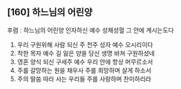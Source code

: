 ## [160] 하느님의 어린양

후렴 : 하느님의 어린양 인자하신 예수 성체성혈 그 안에 계시는도다
1) 우리 구원위해 사람 되신 주 천주 성자 예수 오시리이다
2) 착한 목자 예수 길 잃은 양을 당신 생명 바쳐 구원하셨네
3) 영혼 양식 되신 구세주 예수 우리 안에 항상 머무르소서
4) 주를 갈망하는 원을 채우사 주를 희망하며 살게 하소서
5) 주의 말씀 따라 사는 우리들 주를 사랑하며 찬미하리라

